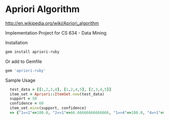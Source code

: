 Apriori Algorithm
===========
http://en.wikipedia.org/wiki/Apriori_algorithm

Implementation Project for CS 634 - Data Mining

Installation
```bash
gem install apriori-ruby
```

Or add to Gemfile
```ruby
gem 'apriori-ruby'
```

Sample Usage
```ruby
  test_data = [[1,2,3,4], [1,2,4,5], [2,3,4,5]]
  item_set = Apriori::ItemSet.new(test_data)
  support = 50
  confidence = 60
  item_set.mine(support, confidence)
  => {"1=>2"=>100.0, "2=>1"=>66.66666666666666, "1=>4"=>100.0, "4=>1"=>66.66666666666666, "2=>3"=>66.66666666666666, "3=>2"=>100.0, "2=>4"=>100.0, "4=>2"=>100.0, "2=>5"=>66.66666666666666, "5=>2"=>100.0, "3=>4"=>100.0, "4=>3"=>66.66666666666666, "4=>5"=>66.66666666666666, "5=>4"=>100.0, "1=>2,4"=>100.0, "2=>1,4"=>66.66666666666666, "4=>1,2"=>66.66666666666666, "1,2=>4"=>100.0, "1,4=>2"=>100.0, "2,4=>1"=>66.66666666666666}
```

